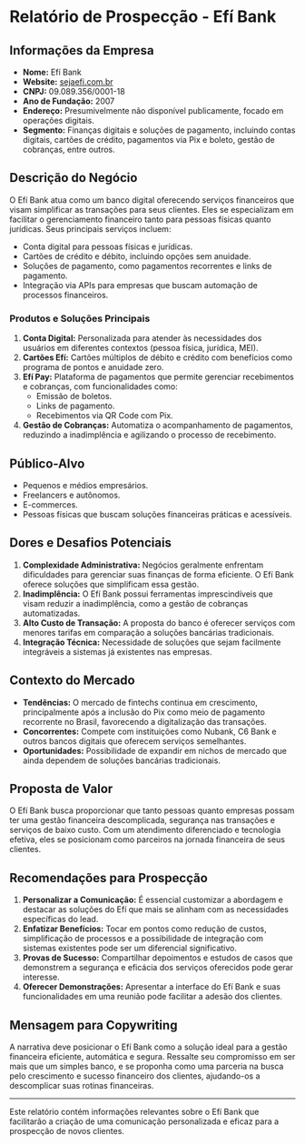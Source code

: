# Relatório de Prospecção - Efí Bank

## Informações da Empresa
- **Nome:** Efí Bank
- **Website:** [sejaefi.com.br](https://www.sejaefi.com.br)
- **CNPJ:** 09.089.356/0001-18
- **Ano de Fundação:** 2007
- **Endereço:** Presumivelmente não disponível publicamente, focado em operações digitais.
- **Segmento:** Finanças digitais e soluções de pagamento, incluindo contas digitais, cartões de crédito, pagamentos via Pix e boleto, gestão de cobranças, entre outros.

## Descrição do Negócio
O Efí Bank atua como um banco digital oferecendo serviços financeiros que visam simplificar as transações para seus clientes. Eles se especializam em facilitar o gerenciamento financeiro tanto para pessoas físicas quanto jurídicas. Seus principais serviços incluem:
- Conta digital para pessoas físicas e jurídicas.
- Cartões de crédito e débito, incluindo opções sem anuidade.
- Soluções de pagamento, como pagamentos recorrentes e links de pagamento.
- Integração via APIs para empresas que buscam automação de processos financeiros.

### Produtos e Soluções Principais
1. **Conta Digital:** Personalizada para atender às necessidades dos usuários em diferentes contextos (pessoa física, jurídica, MEI).
2. **Cartões Efí:** Cartões múltiplos de débito e crédito com benefícios como programa de pontos e anuidade zero.
3. **Efí Pay:** Plataforma de pagamentos que permite gerenciar recebimentos e cobranças, com funcionalidades como:
   - Emissão de boletos.
   - Links de pagamento.
   - Recebimentos via QR Code com Pix.
4. **Gestão de Cobranças:** Automatiza o acompanhamento de pagamentos, reduzindo a inadimplência e agilizando o processo de recebimento.

## Público-Alvo
- Pequenos e médios empresários.
- Freelancers e autônomos.
- E-commerces.
- Pessoas físicas que buscam soluções financeiras práticas e acessíveis.

## Dores e Desafios Potenciais
1. **Complexidade Administrativa:** Negócios geralmente enfrentam dificuldades para gerenciar suas finanças de forma eficiente. O Efí Bank oferece soluções que simplificam essa gestão.
2. **Inadimplência:** O Efí Bank possui ferramentas imprescindíveis que visam reduzir a inadimplência, como a gestão de cobranças automatizadas.
3. **Alto Custo de Transação:** A proposta do banco é oferecer serviços com menores tarifas em comparação a soluções bancárias tradicionais.
4. **Integração Técnica:** Necessidade de soluções que sejam facilmente integráveis a sistemas já existentes nas empresas.

## Contexto do Mercado
- **Tendências:** O mercado de fintechs continua em crescimento, principalmente após a inclusão do Pix como meio de pagamento recorrente no Brasil, favorecendo a digitalização das transações.
- **Concorrentes:** Compete com instituições como Nubank, C6 Bank e outros bancos digitais que oferecem serviços semelhantes.
- **Oportunidades:** Possibilidade de expandir em nichos de mercado que ainda dependem de soluções bancárias tradicionais.

## Proposta de Valor
O Efí Bank busca proporcionar que tanto pessoas quanto empresas possam ter uma gestão financeira descomplicada, segurança nas transações e serviços de baixo custo. Com um atendimento diferenciado e tecnologia efetiva, eles se posicionam como parceiros na jornada financeira de seus clientes.

## Recomendações para Prospecção
1. **Personalizar a Comunicação:** É essencial customizar a abordagem e destacar as soluções do Efí que mais se alinham com as necessidades específicas do lead.
2. **Enfatizar Benefícios:** Tocar em pontos como redução de custos, simplificação de processos e a possibilidade de integração com sistemas existentes pode ser um diferencial significativo.
3. **Provas de Sucesso:** Compartilhar depoimentos e estudos de casos que demonstrem a segurança e eficácia dos serviços oferecidos pode gerar interesse.
4. **Oferecer Demonstrações:** Apresentar a interface do Efí Bank e suas funcionalidades em uma reunião pode facilitar a adesão dos clientes.

## Mensagem para Copywriting
A narrativa deve posicionar o Efí Bank como a solução ideal para a gestão financeira eficiente, automática e segura. Ressalte seu compromisso em ser mais que um simples banco, e se proponha como uma parceria na busca pelo crescimento e sucesso financeiro dos clientes, ajudando-os a descomplicar suas rotinas financeiras.

---

Este relatório contém informações relevantes sobre o Efí Bank que facilitarão a criação de uma comunicação personalizada e eficaz para a prospecção de novos clientes.
